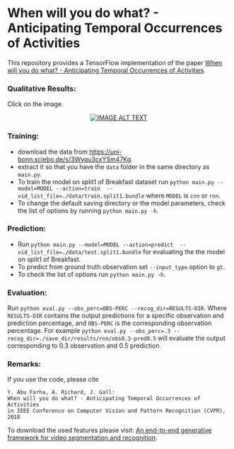 # When will you do what? - Anticipating Temporal Occurrences of Activities

This repository provides a TensorFlow implementation of the paper [When will you do what? - Anticipating Temporal Occurrences of Activities](https://pages.iai.uni-bonn.de/gall_juergen/download/jgall_anticipation_cvpr18.pdf).

### Qualitative Results:

Click on the image.

<div align="center">
  <a href="https://www.youtube.com/watch?v=xMNYRcVH_oI"><img src="https://img.youtube.com/vi/xMNYRcVH_oI/0.jpg" alt="IMAGE ALT TEXT"></a>
</div>

### Training:

* download the data from https://uni-bonn.sciebo.de/s/3Wyqu3cxYSm47Kg.
* extract it so that you have the `data` folder in the same directory as `main.py`.
* To train the model on split1 of Breakfast dataset run `python main.py --model=MODEL --action=train  --vid_list_file=./data/train.split1.bundle` where `MODEL` is `cnn` or `rnn`.
* To change the default saving directory or the model parameters, check the list of options by running `python main.py -h`.

### Prediction:

* Run `python main.py --model=MODEL --action=predict  --vid_list_file=./data/test.split1.bundle` for evaluating the the model on split1 of Breakfast. 
* To predict from ground truth observation set `--input_type` option to `gt`. 
* To check the list of options run `python main.py -h`.

### Evaluation:

Run `python eval.py --obs_perc=OBS-PERC --recog_dir=RESULTS-DIR`. Where `RESULTS-DIR` contains the output predictions for a specific observation and prediction percentage, and `OBS-PERC` is the corresponding observation percentage. For example `python eval.py --obs_perc=.3 --recog_dir=./save_dir/results/rnn/obs0.3-pred0.5` will evaluate the output corresponding to 0.3 observation and 0.5 prediction.

### Remarks:

If you use the code, please cite

    Y. Abu Farha, A. Richard, J. Gall:
    When will you do what? - Anticipating Temporal Occurrences of Activities
    in IEEE Conference on Computer Vision and Pattern Recognition (CVPR), 2018

To download the used features please visit:
[An end-to-end generative framework for video segmentation and recognition](https://hildekuehne.github.io/projects/end2end/index.html).
